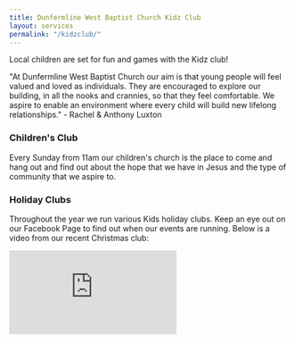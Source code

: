 ```yaml
---
title: Dunfermline West Baptist Church Kidz Club
layout: services
permalink: "/kidzclub/"
---
```


<div class="col-lg-12 text-normal">


Local children are set for fun and games with the Kidz club!

<p class="bg-info"> "At Dunfermline West Baptist Church our aim is that young people will feel valued and loved as individuals. They are encouraged to explore our building, in all the nooks and crannies, so that they feel comfortable. We aspire to enable an environment where every child will build new lifelong relationships." - Rachel & Anthony Luxton</p>

### Children's Club
Every Sunday from 11am our children's church is the place to come and hang out and find out about the hope that we have in Jesus and the type of community that we aspire to.

### Holiday Clubs
Throughout the year we run various Kids holiday clubs. Keep an eye out on our Facebook Page to find out when our events are running. Below is a video from our recent Christmas club:

<div class="video-container">
<iframe src="https://www.youtube.com/embed/Q8Duc1BSsDc" frameborder="0" allow="accelerometer; autoplay; encrypted-media; gyroscope; picture-in-picture" class="video" allowfullscreen></iframe>
</div>


</div>


